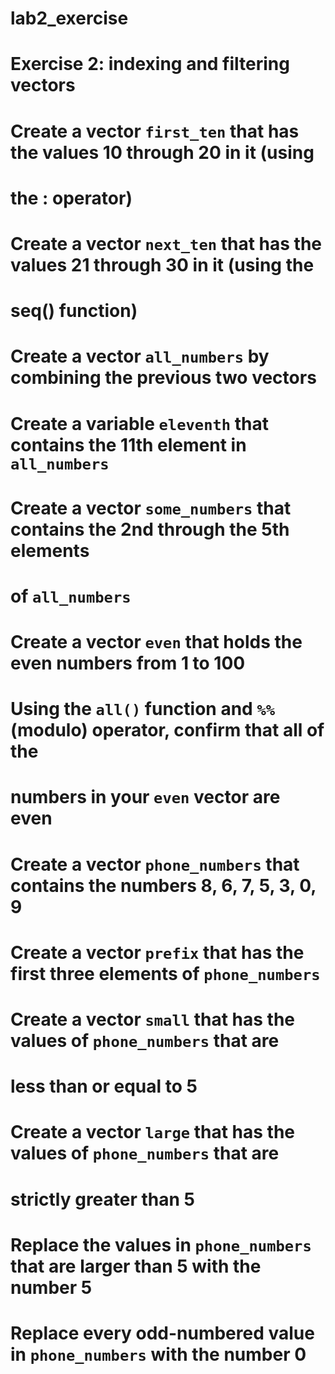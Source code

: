 # lab2_exercise

# Exercise 2: indexing and filtering vectors

# Create a vector `first_ten` that has the values 10 through 20 in it (using 
# the : operator)


# Create a vector `next_ten` that has the values 21 through 30 in it (using the 
# seq() function)


# Create a vector `all_numbers` by combining the previous two vectors


# Create a variable `eleventh` that contains the 11th element in `all_numbers`


# Create a vector `some_numbers` that contains the 2nd through the 5th elements 
# of `all_numbers`



# Create a vector `even` that holds the even numbers from 1 to 100


# Using the `all()` function and `%%` (modulo) operator, confirm that all of the
# numbers in your `even` vector are even



# Create a vector `phone_numbers` that contains the numbers 8, 6, 7, 5, 3, 0, 9


# Create a vector `prefix` that has the first three elements of `phone_numbers`


# Create a vector `small` that has the values of `phone_numbers` that are 
# less than or equal to 5


# Create a vector `large` that has the values of `phone_numbers` that are 
# strictly greater than 5


# Replace the values in `phone_numbers` that are larger than 5 with the number 5


# Replace every odd-numbered value in `phone_numbers` with the number 0
